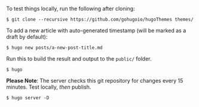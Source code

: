 To test things locally, run the following after cloning:
```
$ git clone --recursive https://github.com/gohugoio/hugoThemes themes/
```

To add a new article with auto-generated timestamp (will be marked as a draft by default):
```
$ hugo new posts/a-new-post-title.md
```

Run this to build the result and output to the `public/` folder.
```
$ hugo
```

**Please Note**: The server checks this git repository for changes every 15 minutes. Test locally, *then* publish.
```
$ hugo server -D
```
